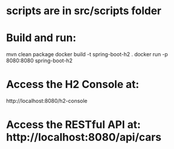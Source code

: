 # scripts are in src/scripts folder

# Build and run:

mvn clean package 
docker build -t spring-boot-h2 . 
docker run -p 8080:8080 spring-boot-h2

# Access the H2 Console at: 
http://localhost:8080/h2-console 
# Access the RESTful API at: http://localhost:8080/api/cars
